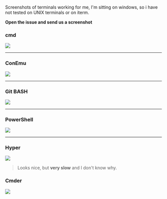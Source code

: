 Screenshots of terminals working for me, I'm sitting on windows, so i have not tested on UNIX terminals or on iterm.

**Open the issue and send us a screenshot**

### cmd

![](https://res.cloudinary.com/dmtrk3yns/image/upload/q_auto:best/v1539850979/tygit_terminal_support/ice_screenshot_20181017-185504.jpg)

---

### ConEmu

![](https://res.cloudinary.com/dmtrk3yns/image/upload/q_auto:best/v1539850963/tygit_terminal_support/ice_screenshot_20181017-190716.jpg)

---

### Git BASH

![](https://res.cloudinary.com/dmtrk3yns/image/upload/q_auto:best/v1539850963/tygit_terminal_support/ice_screenshot_20181017-190411.jpg)

---

### PowerShell

![](https://res.cloudinary.com/dmtrk3yns/image/upload/q_auto:best/v1539850964/tygit_terminal_support/ice_screenshot_20181017-191244.jpg)

---

### Hyper

![](https://res.cloudinary.com/dmtrk3yns/image/upload/q_auto:best/v1539850965/tygit_terminal_support/ice_screenshot_20181017-191917.jpg)

> Looks nice, but **very slow** and I don't know why.

### Cmder

![](https://res.cloudinary.com/dmtrk3yns/image/upload/q_auto:best/v1539851866/ice_screenshot_20181018-123319_cmder_bfwhi7.jpg)
